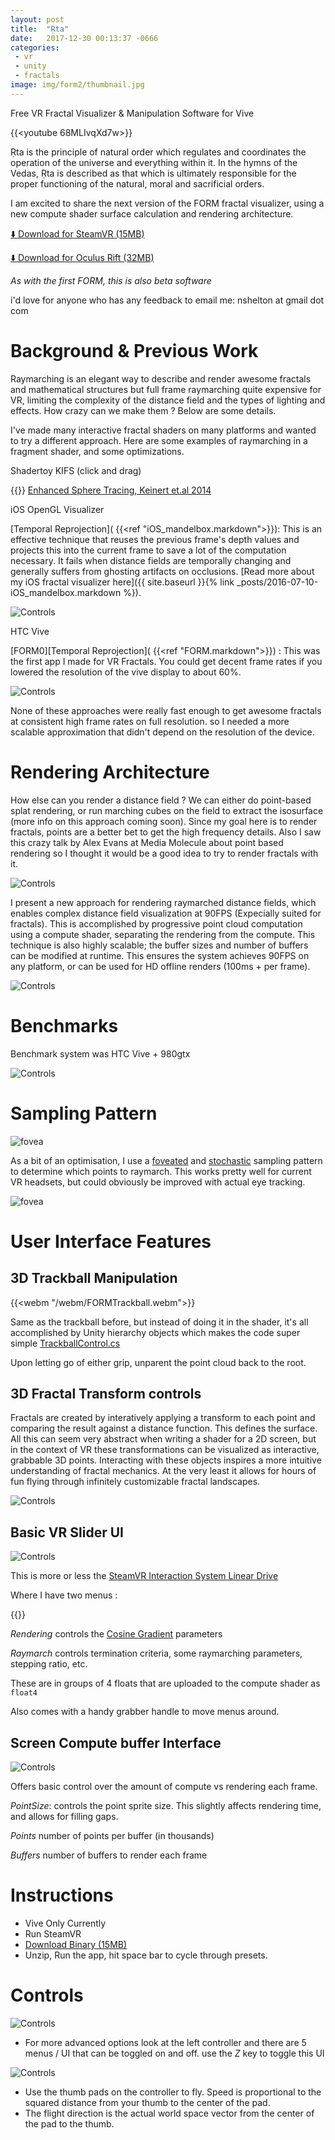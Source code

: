 ```yaml
---
layout: post
title:  "Ṛta"
date:   2017-12-30 00:13:37 -0666
categories: 
 - vr
 - unity
 - fractals
image: img/form2/thumbnail.jpg
---
```


Free VR Fractal Visualizer & Manipulation Software for Vive

{{<youtube 68MLIvqXd7w>}}

Ṛta is the principle of natural order which regulates and coordinates the operation of the universe and everything within it. In the hymns of the Vedas, Ṛta is described as that which is ultimately responsible for the proper functioning of the natural, moral and sacrificial orders.

I am excited to share the next version of the FORM fractal visualizer, using a new compute shader surface calculation and rendering architecture. 

 [ ⬇️ Download for SteamVR (15MB)](https://drive.google.com/open?id=1ea164UWn9x5WuYugKTxV0gwAGHqHQGtW)

[ ⬇️ Download for Oculus Rift (32MB)](https://drive.google.com/file/d/1xEG6LB45_u6HT1qNlwrGXG9j_FKWxFE4)

*As with the first FORM, this is also beta software*

i'd love for anyone who has any feedback to email me: nshelton at gmail dot com


# Background & Previous Work

Raymarching is an elegant way to describe and render awesome fractals and mathematical structures but full frame raymarching quite expensive for VR, limiting the complexity of the distance field and the types of lighting and effects.  How crazy can we make them ? Below are some details.

I've made many interactive fractal shaders on many platforms and wanted to try a different approach. Here are some examples of raymarching in a fragment shader, and some optimizations.

Shadertoy KIFS (click and drag)

{{<shadertoy llySW1>}}
[Enhanced Sphere Tracing, Keinert et.al 2014](http://erleuchtet.org/~cupe/permanent/enhanced_sphere_tracing.pdf)

iOS OpenGL Visualizer

[Temporal Reprojection]( {{<ref "iOS_mandelbox.markdown">}}): This is an effective technique that reuses the previous frame's depth values and projects this into the current frame to save a lot of the computation necessary. It fails when distance fields are temporally changing and generally suffers from ghosting artifacts on occlusions. [Read more about my iOS fractal visualizer here]({{ site.baseurl }}{% link _posts/2016-07-10-iOS_mandelbox.markdown %}).

![Controls](/img/iOSShaders/gallery/tumblr_obcchb2olz1qav1pyo4_1280.jpg)

HTC Vive

[FORM0][Temporal Reprojection]( {{<ref "FORM.markdown">}})  : This was the first app I made for VR Fractals. You could get decent frame rates if you lowered the resolution of the vive display to about 60%. 

![Controls](/img/artandvr/4.png)

None of these approaches were really fast enough to get awesome fractals at consistent high frame rates on full resolution. so I needed a more scalable approximation that didn't depend on the resolution of the device.


# Rendering Architecture

How else can you render a distance field ? We can either do point-based splat rendering, or run marching cubes on the field to extract the isosurface (more info on this approach coming soon). Since my goal here is to render fractals, points are a better bet to get the high frequency details. Also I saw this crazy talk by Alex Evans at Media Molecule about point based rendering so I thought it would be a good idea to try to render fractals with it.

![Controls](/img/form2/rendering.png)


I present a new approach for rendering raymarched distance fields, which enables complex distance field visualization at 90FPS (Expecially suited for fractals). This is accomplished by progressive point cloud computation using a compute shader, separating the rendering from the compute. This technique is also highly scalable; the buffer sizes and number of buffers can be modified at runtime. This ensures the system achieves 90FPS on any platform, or can be used for HD offline renders (100ms + per frame). 


![Controls](/img/form2/buffers.png)

# Benchmarks

 Benchmark system was HTC Vive + 980gtx


![Controls](/img/form2/benchmarks.png)


# Sampling Pattern

![fovea](/img/form2/SamplingPattern.png)

As a bit of an optimisation, I use a [foveated](https://en.wikipedia.org/wiki/Fovea_centralis) and [stochastic](https://web.cs.wpi.edu/~matt/courses/cs563/talks/antialiasing/stochas.html) sampling pattern to determine which points to raymarch. This works pretty well for current VR headsets, but could obviously be improved with actual eye tracking. 

![fovea](/img/form2/fovea.png)

# User Interface Features

## 3D Trackball Manipulation

{{<webm "/webm/FORMTrackball.webm">}}


Same as the trackball before, but instead of doing it in the shader, it's all accomplished by Unity hierarchy objects which makes the code super simple [TrackballControl.cs]() 

Upon letting go of either grip, unparent the point cloud back to the root. 

## 3D Fractal Transform controls

Fractals are created by interatively applying a transform to each point and comparing the result against a distance function. This defines the surface. All this can seem very abstract when writing a shader for a 2D screen, but in the context of VR these transformations can be visualized as interactive, grabbable 3D points. Interacting with these objects inspires a more intuitive understanding of fractal mechanics. At the very least it allows for hours of fun flying through infinitely customizable fractal landscapes. 


![Controls](/img/form2/3DUI.png)


## Basic VR Slider UI


![Controls](/img/form2/colo7.PNG)

This is more or less the [SteamVR Interaction System Linear Drive](https://github.com/ValveSoftware/steamvr_unity_plugin/blob/e3d96761982eb5e19b380dafa8abd020ca693c4d/SteamVR/InteractionSystem/Core/Scripts/LinearDrive.cs)

Where I have two menus : 

{{<shadertoy ll2GD3 >}}

*Rendering* controls the [Cosine Gradient](http://iquilezles.org/www/articles/palettes/palettes.htm) parameters

*Raymarch* controls termination criteria, some raymarching parameters, stepping ratio, etc. 

These are in groups of 4 floats that are uploaded to the compute shader as `float4`

Also comes with a handy grabber handle to move menus around.


## Screen Compute buffer Interface

![Controls](/img/form2/BufferControls.png)

Offers basic control over the amount of compute vs rendering each frame. 

*PointSize*: controls the point sprite size. This slightly affects rendering time, and allows for filling gaps.

*Points* number of points per buffer (in thousands)

*Buffers* number of buffers to render each frame


# Instructions

 - Vive Only Currently
 - Run SteamVR
 - [Download Binary (15MB)](https://drive.google.com/open?id=1ea164UWn9x5WuYugKTxV0gwAGHqHQGtW)
 - Unzip, Run the app, hit space bar to cycle through presets.


# Controls

![Controls](/img/form2/FORM2Controls.png)

 - For more advanced options look at the left controller and there are 5 menus / UI that can be toggled on and off. use the *Z* key to toggle this UI

![Controls](/img/form2/VelocityCurve.png)
 - Use the thumb pads on the controller to fly. Speed is proportional to the squared distance from your thumb to the center of the pad. 
 - The flight direction is the actual world space vector from the center of the pad to the thumb.
